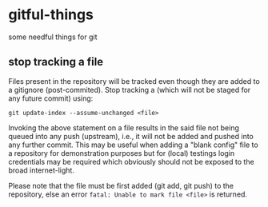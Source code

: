 # gitful-things
some needful things for git


## stop tracking a file
Files present in the repository will be tracked even though they are added to a gitignore (post-commited). Stop tracking a <file> (which will not be staged for any future commit) using:

`git update-index --assume-unchanged <file>`

Invoking the above statement on a file results in the said file not being queued into any push (upstream), i.e., it will not be added and pushed into any further commit. This may be useful when adding a "blank config" file to a repository for demonstration purposes but for (local) testings login credentials may be required which obviously should not be exposed to the broad internet-light.

Please note that the file must be first added (git add, git push) to the repository, else an error `fatal: Unable to mark file <file>` is returned.
